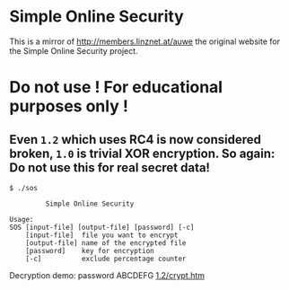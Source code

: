 # Simple Online Security

This is a mirror of http://members.linznet.at/auwe the original website
for the Simple Online Security project.

# Do not use ! For educational purposes only !
## Even `1.2` which uses RC4 is now considered broken, `1.0` is trivial XOR encryption. So again: **Do not use this for real secret data!**

```
$ ./sos 

         Simple Online Security

Usage:
SOS [input-file] [output-file] [password] [-c]
    [input-file]  file you want to encrypt
    [output-file] name of the encrypted file
    [password]    key for encryption
    [-c]          exclude percentage counter
```

Decryption demo: password ABCDEFG [1.2/crypt.htm](1.2/crypt.htm) 
